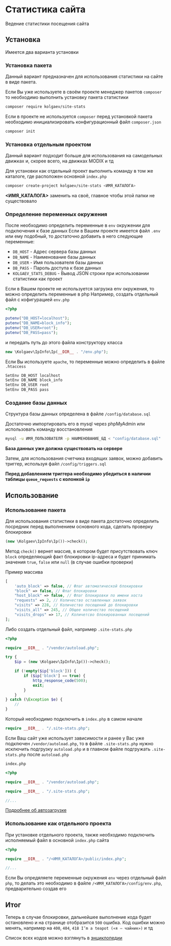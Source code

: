 # Статистика сайта
Ведение статистики посещения сайта

## Установка
Имеется два варианта установки

### Установка пакета
Данный вариант предназначен для использования статистики на сайте в виде пакета.

Если Вы уже используете в своём проекте менеджер пакетов `composer` то необходимо выполнить установку пакета статистики
```sh
composer require kolgaev/site-stats
```

Если в проекте не используется `composer` перед установкой пакета необходимо инициализировать конфигурационный файл `composer.json`
```sh
composer init
```

### Установка отдельным проектом
Данный вариант подходит больше для использования на самодельных движках и, скорее всего, на движках MODIX и тд

Для установки как отдельный проект выполнить команду в том же каталоге, где расположен основной `index.php`
```sh
composer create-project kolgaev/site-stats <ИМЯ_КАТАЛОГА>
```
**<ИМЯ_КАТАЛОГА>** заменить на своё, главное чтобы этой папки не существовало

### Определение переменных окружения
После необходимо определить переменные в `env` окружении для подключения к базе данных
Если в Вашем проекте имеется файл `.env` или ему подобный, то достаточно добавить в него следующие переменные:
- `DB_HOST` - Адрес сервера базы данных
- `DB_NAME` - Наименование базы данных
- `DB_USER` - Имя пользователя базы данных
- `DB_PASS` - Пароль доступа к базе данных
- `KOLGAEV_STATS_DEBUG` - Вывод JSON строки при использовании статистики как проект

Если в Вашем проекте не используется загрузка env окружения, то можно определить переменные в php
Например, создать отдельный файл с кофигурацией `env.php`
```php
<?php

putenv("DB_HOST=localhost");
putenv("DB_NAME=block_info");
putenv("DB_USER=root");
putenv("DB_PASS=pass");
```
и передать путь до этого файла конструктору класса 
```php
new \Kolgaev\IpInfo\Ip(__DIR__ . "/env.php");
```

Если Вы используете `apache`, то переменные можно определить в файле `.htaccess`

```sh
SetEnv DB_HOST localhost
SetEnv DB_NAME block_info
SetEnv DB_USER root
SetEnv DB_PASS pass
```

### Создание базы данных
Структура базы данных определена в файле `/config/database.sql`

Достаточно импортировать его в mysql через phpMyAdmin или использовать команду восстановления
```sh
mysql -u ИМЯ_ПОЛЬЗОВАТЕЛЯ -p НАИМЕНОВАНИЕ_БД < "config/database.sql"
```
**База данных уже должна существовать на сервере**

Затем, для использования счетчика входящих заявок, можно добавить триггер, используя файл `/config/triggers.sql`

**Перед добавлением триггера необходимо убедиться в наличии таблицы `queue_requests` с колонкой `ip`**

## Использование

### Использование пакета
Для использования статистики в виде пакета достаточно определить посредник перед выполнением основного кода, сделать проверку блокировки
```php
(new \Kolgaev\IpInfo\Ip())->check();
```

Метод `check()` вернет массив, в котором будет присутствовать ключ `block` определяющий факт блокировки ip-адреса и будет принимать значения `true`, `false` или `null` (в случае ошибки проверки)

Пример массива
```php
[
    'auto_block' => false, // Флаг автоматической блокировки
    "block" => false, // Флаг блокировки
    "host_block" => false, // Флаг блокировки по имени хоста
    "requests" => 2, // Количество оставленных заявок
    "visits" => 228, // Количество посещений до блокировки
    "visits_all" => 245, // Общее количество посещений
    "visits_drops" => 17, // Количетсво блокированных посещений
];
```

Либо создать отдельный файл, например `.site-stats.php`
```php
<?php

require __DIR__ . "/vendor/autoload.php";

try {
    $ip = (new \Kolgaev\IpInfo\Ip())->check();

    if (!empty($ip['block'])) {
        if ($ip['block'] == true) {
            http_response_code(500);
            exit;
        }
    }
} catch (\Exception $e) {
    //
}
```

Который необходимо подключить в `index.php` в самом начале
```php
require __DIR__ . "/.site-stats.php";
```

Если Ваш сайт уже использует зависимости и ранее у Вас уже подключен `/vendor/autoload.php`, то в файле `.site-stats.php` нужно исключить подгрузку `autoload.php` и в главном файле подгружать `.site-stats.php` после `autoload.php`

`index.php`
```php
<?php

require __DIR__ . "/vendor/autoload.php";

require __DIR__ . "/.site-stats.php";

//...
```

[Подробнее об автозагрузке](https://getcomposer.org/doc/01-basic-usage.md#autoloading)

### Использование как отдельного проекта

При установке отдельного проекта, также необходимо подключить исполняемый файл в основной `index.php` сайта
```php
<?php

require __DIR__ . "/<ИМЯ_КАТАЛОГА>/public/index.php";

//...
```

Если Вы опредяляете переменные окружения `env` через отдельный файл `php`, то делать это необходимо в файле `/<ИМЯ_КАТАЛОГА>/config/env.php`, предварительно создав его

## Итог

Теперь в случае блокировки, дальнейшее выполнение кода будет остановлено и на странице отобразится `500` ошибка.
Код ошибки можно менять, например на `400`, `404`, `418 I’m a teapot («я — чайник»)` и тд

Список всех кодов можно взглянуть в [энциклопедии](https://ru.wikipedia.org/wiki/%D0%A1%D0%BF%D0%B8%D1%81%D0%BE%D0%BA_%D0%BA%D0%BE%D0%B4%D0%BE%D0%B2_%D1%81%D0%BE%D1%81%D1%82%D0%BE%D1%8F%D0%BD%D0%B8%D1%8F_HTTP)
